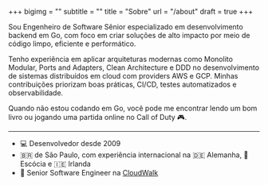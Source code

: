 +++
bigimg = ""
subtitle = ""
title = "Sobre"
url = "/about"
draft = true
+++

Sou Engenheiro de Software Sênior especializado em desenvolvimento backend em Go, com foco em criar soluções de alto impacto por meio de código limpo, eficiente e performático.

Tenho experiência em aplicar arquiteturas modernas como Monolito Modular, Ports and Adapters, Clean Architecture e DDD no desenvolvimento de sistemas distribuídos em cloud com providers AWS e GCP. Minhas contribuições priorizam boas práticas, CI/CD, testes automatizados e observabilidade.

Quando não estou codando em Go, você pode me encontrar lendo um bom livro ou jogando uma partida online no Call of Duty 🎮.

---

- 💻 Desenvolvedor desde 2009 
- 🇧🇷 de São Paulo, com experiência internacional na 🇩🇪 Alemanha, 🏴 Escócia e 🇮🇪 Irlanda 
- 🚀 Senior Software Engineer na [CloudWalk](https://cloudwalk.io)